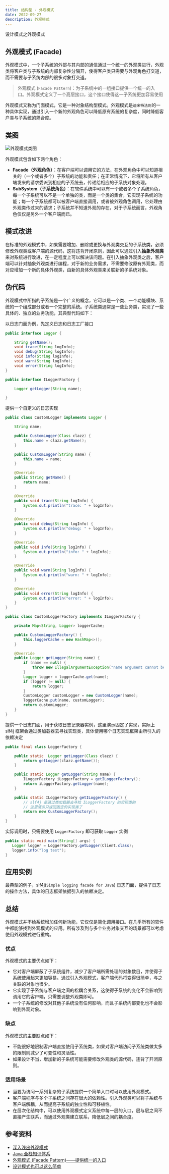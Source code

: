 ```yaml
---
title: 结构型 - 外观模式
date: 2022-09-27
description: 外观模式
---
```


设计模式之外观模式
<!-- more -->

## 外观模式 (Facade) 

外观模式中，一个子系统的外部与其内部的通信通过一个统一的外观类进行，外观类将客户类与子系统的内部复杂性分隔开，使得客户类只需要与外观角色打交道，而不需要与子系统内部的很多对象打交道。

> 外观模式 (`Facade Pattern`)：为子系统中的一组接口提供一个统一的入口。外观模式定义了一个高层接口，这个接口使得这一子系统更加容易使用

外观模式又称为门面模式，它是一种对象结构型模式。外观模式是`迪米特法则`的一种具体实现，通过引入一个新的外观角色可以降低原有系统的复杂度，同时降低客户类与子系统的耦合度。

## 类图

![外观模式类图](https://cdn.jsdelivr.net/gh/AlexChen68/OSS@master/blog/advance/facade_pattern.png)

外观模式包含如下两个角色：

- **Facade（外观角色）**：在客户端可以调用它的方法，在外观角色中可以知道相关的（一个或者多个）子系统的功能和责任；在正常情况下，它将所有从客户端发来的请求委派到相应的子系统去，传递给相应的子系统对象处理。
- **SubSystem（子系统角色）**：在软件系统中可以有一个或者多个子系统角色，每一个子系统可以不是一个单独的类，而是一个类的集合，它实现子系统的功能；每一个子系统都可以被客户端直接调用，或者被外观角色调用，它处理由外观类传过来的请求；子系统并不知道外观的存在，对于子系统而言，外观角色仅仅是另外一个客户端而已。

## 模式改进

在标准的外观模式中，如果需要增加、删除或更换与外观类交互的子系统类，必须修改外观类或客户端的源代码，这将违背开闭原则，因此可以通过引入**抽象外观类**来对系统进行改进，在一定程度上可以解决该问题。在引入抽象外观类之后，客户端可以针对抽象外观类进行编程，对于新的业务需求，不需要修改原有外观类，而对应增加一个新的具体外观类，由新的具体外观类来关联新的子系统对象。

## 伪代码

外观模式中所指的子系统是一个广义的概念，它可以是一个类、一个功能模块、系统的一个组成部分或者一个完整的系统。子系统类通常是一些业务类，实现了一些具体的、独立的业务功能，其典型代码如下：

以日志门面为例，先定义日志和日志工厂接口

```java
public interface Logger {

    String getName();
    void trace(String logInfo);
    void debug(String logInfo);
    void info(String logInfo);
    void warn(String logInfo);
    void error(String logInfo);
}

public interface ILoggerFactory {

    Logger getLogger(String name);

}
```

提供一个自定义的日志实现

```java
public class CustomLogger implements Logger {

    String name;

    public CustomLogger(Class clazz) {
        this.name = clazz.getName();
    }

    public CustomLogger(String name) {
        this.name = name;
    }

    @Override
    public String getName() {
        return name;
    }

    @Override
    public void trace(String logInfo) {
        System.out.println("trace: " + logInfo);
    }

    @Override
    public void debug(String logInfo) {
        System.out.println("debug: " + logInfo);
    }

    @Override
    public void info(String logInfo) {
        System.out.println("info: " + logInfo);
    }

    @Override
    public void warn(String logInfo) {
        System.out.println("warn: " + logInfo);
    }

    @Override
    public void error(String logInfo) {
        System.out.println("error: " + logInfo);
    }
}

public class CustomLoggerFactory implements ILoggerFactory {

    private Map<String, Logger> loggerCache;

    public CustomLoggerFactory() {
        this.loggerCache = new HashMap<>();
    }

    @Override
    public Logger getLogger(String name) {
        if (name == null) {
            throw new IllegalArgumentException("name argument cannot be null");
        }
        Logger logger = loggerCache.get(name);
        if (logger != null) {
            return logger;
        }
        CustomLogger customLogger = new CustomLogger(name);
        loggerCache.put(name, customLogger);
        return customLogger;
    }
}
```

提供一个日志门面，用于获取日志记录器实例，这里演示固定了实现，实际上 slf4j 框架会通过类加载器去寻找实现类，具体使用哪个日志实现框架由所引入的依赖决定

```java
public final class LoggerFactory {

    public static  Logger getLogger(Class clazz) {
        return getLogger(clazz.getName());
    }

    public static Logger getLogger(String name) {
        ILoggerFactory iLoggerFactory = getILoggerFactory();
        return iLoggerFactory.getLogger(name);
    }

    public static ILoggerFactory getILoggerFactory() {
        // slf4j 是通过类加载器去寻找 ILoggerFactory 的实现类的
        // 这里演示只返回固定的实现类了
        return new CustomLoggerFactory();
    }
}
```

实际调用时，只需要使用 `LoggerFactory` 即可获取 `Logger` 实例

```java
public static void main(String[] args) {
   Logger logger = LoggerFactory.getLogger(Client.class);
   logger.info("log test");
}
```

## 应用实例

最典型的例子，slf4j(`Simple logging facade for Java`) 日志门面，提供了日志的操作方法，具体的日志框架依据引入的依赖决定。

## 总结

外观模式并不给系统增加任何新功能，它仅仅是简化调用接口。在几乎所有的软件中都能够找到外观模式的应用。所有涉及到与多个业务对象交互的场景都可以考虑使用外观模式进行重构。

### 优点

外观模式的主要优点如下：

- 它对客户端屏蔽了子系统组件，减少了客户端所需处理的对象数目，并使得子系统使用起来更加容易。通过引入外观模式，客户端代码将变得很简单，与之关联的对象也很少。
- 它实现了子系统与客户端之间的松耦合关系，这使得子系统的变化不会影响到调用它的客户端，只需要调整外观类即可。
- 一个子系统的修改对其他子系统没有任何影响，而且子系统内部变化也不会影响到外观对象。

### 缺点

外观模式的主要缺点如下：

- 不能很好地限制客户端直接使用子系统类，如果对客户端访问子系统类做太多的限制则减少了可变性和灵活性。
- 如果设计不当，增加新的子系统可能需要修改外观类的源代码，违背了开闭原则。

### 适用场景

- 当要为访问一系列复杂的子系统提供一个简单入口时可以使用外观模式。
- 客户端程序与多个子系统之间存在很大的依赖性。引入外观类可以将子系统与客户端解耦，从而提高子系统的独立性和可移植性。
- 在层次化结构中，可以使用外观模式定义系统中每一层的入口，层与层之间不直接产生联系，而通过外观类建立联系，降低层之间的耦合度。

##  参考资料

- [深入浅出外观模式](https://blog.csdn.net/lovelion/article/details/8259789)
- [Java 全栈知识体系](https://pdai.tech/md/dev-spec/pattern/8_facade.html)
- [外观模式 (Facade Pattern)——提供统一的入口](https://bytesfly.github.io/blog/#/DesignPattern/facade-pattern)
- [设计模式也可以这么简单](https://javadoop.com/post/design-pattern#toc_13)
